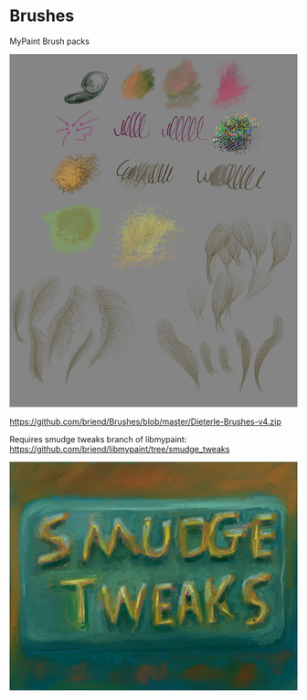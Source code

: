 # Brushes
MyPaint Brush packs

![Dieterle Brush Pack](https://raw.githubusercontent.com/briend/Brushes/master/Dieterle-Brushes-v4.jpg)

https://github.com/briend/Brushes/blob/master/Dieterle-Brushes-v4.zip

Requires smudge tweaks branch of libmypaint:
https://github.com/briend/libmypaint/tree/smudge_tweaks

![Smudge Tweaks!](https://github.com/briend/Brushes/blob/master/Smudge_Tweaks.jpg)
